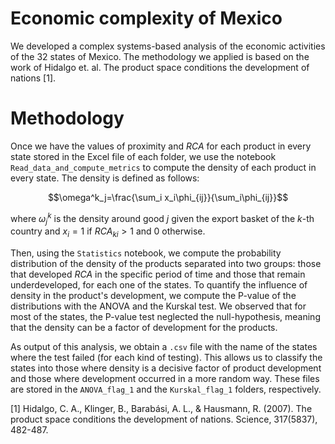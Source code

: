 ﻿# Economic complexity of Mexico

We developed a complex systems-based analysis of the economic activities of the 32 states of Mexico. The methodology we applied is based on the work of Hidalgo et. al. The product space conditions the development of nations [1].
 
 # Methodology
 
 Once we have the values of proximity and $RCA$ for each product in every state stored in the Excel file of each folder, we use the notebook `Read_data_and_compute_metrics` to compute the density of each product in every state. The density is defined as follows:
 
$$\omega^k_j=\frac{\sum_i x_i\phi_{ij}}{\sum_i\phi_{ij}}$$

where $\omega^k_j$ is the density around good $j$ given the export basket of the $k$-th country and $x_i = 1$ if $RCA_{ki} > 1$ and 0 otherwise. 

Then, using the `Statistics` notebook, we compute the probability distribution of the density of the products separated into two groups: those that developed $RCA$ in the specific period of time and those that remain underdeveloped, for each one of the states. To quantify the influence of density in the product's development, we compute the P-value of the distributions with the ANOVA and the Kurskal test. We observed that for most of the states, the P-value test neglected the null-hypothesis, meaning that the density can be a factor of development for the products.

As output of this analysis, we obtain a `.csv` file with the name of the states where the test failed (for each kind of testing). This allows us to classify the states into those where density is a decisive factor of product development and those where development occurred in a more random way. These files are stored in the `ANOVA_flag_1` and the `Kurskal_flag_1` folders, respectively.

 
[1] Hidalgo, C. A., Klinger, B., Barabási, A. L., & Hausmann, R. (2007). The product space conditions the development of nations. Science, 317(5837), 482-487.
